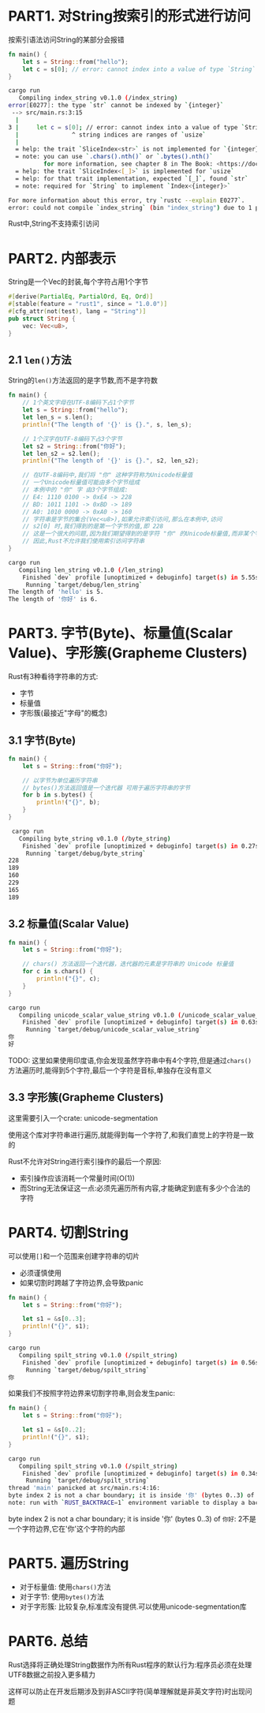 # PART1. 对String按索引的形式进行访问

按索引语法访问String的某部分会报错

```rust
fn main() {
    let s = String::from("hello");
    let c = s[0]; // error: cannot index into a value of type `String`
}
```

```bash
cargo run
   Compiling index_string v0.1.0 (/index_string)
error[E0277]: the type `str` cannot be indexed by `{integer}`
 --> src/main.rs:3:15
  |
3 |     let c = s[0]; // error: cannot index into a value of type `String`
  |               ^ string indices are ranges of `usize`
  |
  = help: the trait `SliceIndex<str>` is not implemented for `{integer}`, which is required by `String: Index<_>`
  = note: you can use `.chars().nth()` or `.bytes().nth()`
          for more information, see chapter 8 in The Book: <https://doc.rust-lang.org/book/ch08-02-strings.html#indexing-into-strings>
  = help: the trait `SliceIndex<[_]>` is implemented for `usize`
  = help: for that trait implementation, expected `[_]`, found `str`
  = note: required for `String` to implement `Index<{integer}>`

For more information about this error, try `rustc --explain E0277`.
error: could not compile `index_string` (bin "index_string") due to 1 previous error
```

Rust中,String不支持索引访问

# PART2. 内部表示

String是一个Vec<u8>的封装,每个字符占用1个字节

```rust
#[derive(PartialEq, PartialOrd, Eq, Ord)]
#[stable(feature = "rust1", since = "1.0.0")]
#[cfg_attr(not(test), lang = "String")]
pub struct String {
    vec: Vec<u8>,
}
```

## 2.1 `len()`方法

String的`len()`方法返回的是字节数,而不是字符数

```rust
fn main() {
    // 1个英文字母在UTF-8编码下占1个字节
    let s = String::from("hello");
    let len_s = s.len();
    println!("The length of '{}' is {}.", s, len_s);

    // 1个汉字在UTF-8编码下占3个字节
    let s2 = String::from("你好");
    let len_s2 = s2.len();
    println!("The length of '{}' is {}.", s2, len_s2);

    // 在UTF-8编码中,我们将 "你" 这种字符称为Unicode标量值
    // 一个Unicode标量值可能由多个字节组成
    // 本例中的 "你" 字 由3个字节组成:
    // E4: 1110 0100 -> 0xE4 -> 228
    // BD: 1011 1101 -> 0xBD -> 189
    // A0: 1010 0000 -> 0xA0 -> 160
    // 字符串是字节的集合(Vec<u8>),如果允许索引访问,那么在本例中,访问
    // s2[0] 时,我们得到的是第一个字节的值,即 228
    // 这是一个很大的问题,因为我们期望得到的是字符 "你" 的Unicode标量值,而非某个字节的值
    // 因此,Rust不允许我们使用索引访问字符串
}
```

```bash
cargo run
   Compiling len_string v0.1.0 (/len_string)
    Finished `dev` profile [unoptimized + debuginfo] target(s) in 5.55s
     Running `target/debug/len_string`
The length of 'hello' is 5.
The length of '你好' is 6.
```

# PART3. 字节(Byte)、标量值(Scalar Value)、字形簇(Grapheme Clusters)

Rust有3种看待字符串的方式:

- 字节
- 标量值
- 字形簇(最接近"字母"的概念)

## 3.1 字节(Byte)

```rust
fn main() {
    let s = String::from("你好");

    // 以字节为单位遍历字符串
    // bytes()方法返回值是一个迭代器 可用于遍历字符串的字节
    for b in s.bytes() {
        println!("{}", b);
    }
}
```

```bash
 cargo run
   Compiling byte_string v0.1.0 (/byte_string)
    Finished `dev` profile [unoptimized + debuginfo] target(s) in 0.27s
     Running `target/debug/byte_string`
228
189
160
229
165
189
```

## 3.2 标量值(Scalar Value)

```rust
fn main() {
    let s = String::from("你好");

    // chars() 方法返回一个迭代器，迭代器的元素是字符串的 Unicode 标量值
    for c in s.chars() {
        println!("{}", c);
    }
}
```

```bash
cargo run
   Compiling unicode_scalar_value_string v0.1.0 (/unicode_scalar_value_string)
    Finished `dev` profile [unoptimized + debuginfo] target(s) in 0.63s
     Running `target/debug/unicode_scalar_value_string`
你
好
```

TODO: 这里如果使用印度语,你会发现虽然字符串中有4个字符,但是通过`chars()`方法遍历时,能得到5个字符,最后一个字符是音标,单独存在没有意义

## 3.3 字形簇(Grapheme Clusters)

这里需要引入一个crate: unicode-segmentation

使用这个库对字符串进行遍历,就能得到每一个字符了,和我们直觉上的字符是一致的

Rust不允许对String进行索引操作的最后一个原因:

- 索引操作应该消耗一个常量时间(O(1))
- 而String无法保证这一点:必须先遍历所有内容,才能确定到底有多少个合法的字符

# PART4. 切割String

可以使用`[]`和一个范围来创建字符串的切片

- 必须谨慎使用
- 如果切割时跨越了字符边界,会导致panic

```rust
fn main() {
    let s = String::from("你好");

    let s1 = &s[0..3];
    println!("{}", s1);
}
```

```bash
cargo run
   Compiling spilt_string v0.1.0 (/spilt_string)
    Finished `dev` profile [unoptimized + debuginfo] target(s) in 0.56s
     Running `target/debug/spilt_string`
你
```

如果我们不按照字符边界来切割字符串,则会发生panic:

```rust
fn main() {
    let s = String::from("你好");

    let s1 = &s[0..2];
    println!("{}", s1);
}
```

```bash
cargo run
   Compiling spilt_string v0.1.0 (/spilt_string)
    Finished `dev` profile [unoptimized + debuginfo] target(s) in 0.34s
     Running `target/debug/spilt_string`
thread 'main' panicked at src/main.rs:4:16:
byte index 2 is not a char boundary; it is inside '你' (bytes 0..3) of `你好`
note: run with `RUST_BACKTRACE=1` environment variable to display a backtrace
```

byte index 2 is not a char boundary; it is inside '你' (bytes 0..3) of `你好`: 2不是一个字符边界,它在'你'这个字符的内部

# PART5. 遍历String

- 对于标量值: 使用`chars()`方法
- 对于字节: 使用`bytes()`方法
- 对于字形簇: 比较复杂,标准库没有提供.可以使用unicode-segmentation库

# PART6. 总结

Rust选择将正确处理String数据作为所有Rust程序的默认行为:程序员必须在处理UTF8数据之前投入更多精力

这样可以防止在开发后期涉及到非ASCII字符(简单理解就是非英文字符)时出现问题